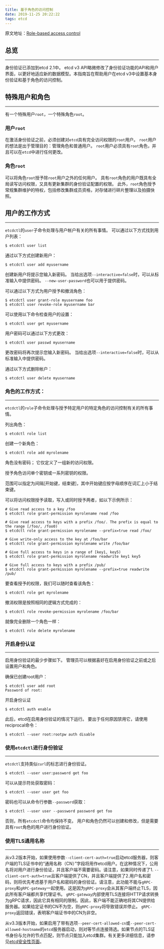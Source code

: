 ```yaml
---
title: 基于角色的访问控制
date: 2019-11-25 20:22:22
tags: etcd
---
```


原文地址：[Role-based access control](https://github.com/etcd-io/etcd/blob/master/Documentation/op-guide/authentication.md)
## 总览
* * *

身份验证已添加到etcd 2.1中。 etcd v3 API略微修改了身份验证功能的API和用户界面，以更好地适应新的数据模型。本指南旨在帮助用户在etcd v3中设置基本身份验证和基于角色的访问控制。

## 特殊用户和角色
* * *

有一个特殊用户`root`，一个特殊角色`root`。

### 用户`root`

在激活身份验证之前，必须创建对`etcd`具有完全访问权限的`root`用户。 `root`用户的想法是出于管理目的：管理角色和普通用户。 `root`用户必须具有`root`角色，并且可以在`etcd`中进行任何更改。

### 角色`root`

可以将角色`root`授予除`root`用户之外的任何用户。 具有`root`角色的用户既具有全局读写访问权限，又具有更新集群的身份验证配置的权限。 此外，`root`角色授予常规集群维护的特权，包括修改集群成员资格，对存储进行碎片整理以及拍摄快照。

## 用户的工作方式
* * *

`etcdctl`的`user`子命令处理与用户帐户有关的所有事情。
可以通过以下方式找到用户列表：
```
$ etcdctl user list
```
通过以下方式创建新用户：
```
$ etcdctl user add myusername
```
创建新用户将提示您输入新密码。 当给出选项`--interactive=false`时，可以从标准输入中提供密码。 `--new-user-password`也可以用于提供密码。

可以通过以下方式为用户授予和撤消角色：

```
$ etcdctl user grant-role myusername foo
$ etcdctl user revoke-role myusername bar
```

可以使用以下命令检查用户的设置：
```
$ etcdctl user get myusername
```

用户密码可以通过以下方式更改：

```
$ etcdctl user passwd myusername
```

更改密码将再次提示您输入新密码。 当给出选项`--interactive=false`时，可以从标准输入中提供密码。

通过以下方式删除帐户：
```
$ etcdctl user delete myusername
```

### 角色的工作方式：
* * *

`etcdctl`的`role`子命令处理与授予特定用户的特定角色的访问控制有关的所有事情。

列出角色：
```
$ etcdctl role list
```

创建一个新角色：
```
$ etcdctl role add myrolename
```

角色没有密码； 它仅定义了一组新的访问权限。

授予角色访问单个密钥或一系列密钥的权限。

范围可以指定为间隔[开始键，结束键]，其中开始键应按字母顺序在词汇上小于结束键。

可以将访问权限授予读取，写入或同时授予两者，如以下示例所示：
```
# Give read access to a key /foo
$ etcdctl role grant-permission myrolename read /foo

# Give read access to keys with a prefix /foo/. The prefix is equal to the range [/foo/, /foo0)
$ etcdctl role grant-permission myrolename --prefix=true read /foo/

# Give write-only access to the key at /foo/bar
$ etcdctl role grant-permission myrolename write /foo/bar

# Give full access to keys in a range of [key1, key5)
$ etcdctl role grant-permission myrolename readwrite key1 key5

# Give full access to keys with a prefix /pub/
$ etcdctl role grant-permission myrolename --prefix=true readwrite /pub/
```

要查看授予的权限，我们可以随时查看该角色：
```
$ etcdctl role get myrolename
```

撤消权限是按照相同的逻辑方式完成的：
```
$ etcdctl role revoke-permission myrolename /foo/bar
```

就像完全删除一个角色一样：
```
$ etcdctl role delete myrolename
```

### 开启身份认证
* * *

启用身份验证的最少步骤如下。 管理员可以根据喜好在启用身份验证之前或之后设置用户和角色。

确保已创建root用户：
```
$ etcdctl user add root
Password of root:
```

开启身份认证
```
$ etcdctl auth enable
```

此后，etcd在启用身份验证的情况下运行。 要出于任何原因禁用它，请使用reciprocal命令：
```
$ etcdctl --user root:rootpw auth disable
```

### 使用`etcdctl`进行身份验证
* * *

`etcdctl`支持类似`curl`的标志进行身份验证。
```
$ etcdctl --user user:password get foo
```

可以从提示符处获取密码：
```
$ etcdctl --user user get foo
```

密码也可以从命令行参数`--password`获取：
```
$ etcdctl --user user --password password get foo
```

否则，所有`etcdctl`命令均保持不变。 用户和角色仍然可以创建和修改，但是需要具有`root`角色的用户进行身份验证。

### 使用TLS通用名称
* * *

从v3.2版本开始，如果使用参数`--client-cert-auth=true`启动etcd服务器，则客户端的TLS证书中的“通用名称（CN）”字段将用作etcd用户。在这种情况下，公用名将对用户进行身份验证，并且客户端不需要密码。请注意，如果同时传递了1. `--client-cert-auth=true`且客户端提供了CN，并且客户端提供了2.用户名和密码，则将优先考虑基于用户名和密码的身份验证。请注意，此功能不能与`gRPC-proxy`和`gRPC-gateway`一起使用。这是因为`gRPC-proxy`会从其客户端终止TLS，因此所有客户端都共享代理证书。 `gRPC-gateway`内部使用TLS连接将HTTP请求转换为gRPC请求，因此它具有相同的限制。因此，客户端不能正确地将其CN提供给服务器。如果给定证书的CN不为空，则`gRPC-proxy`将导致错误并停止。 `gRPC-proxy`返回错误，表明客户端证书中的CN为非空。


从v3.3版本开始，如果启用了带有选项`--peer-cert-allowed-cn`或`--peer-cert-allowed-hostname`的`etcd`服务器启动，则对等节点连接筛选。如果节点的TLS证书身份与允许的节点匹配，则节点只能加入etcd集群。有关更多详细信息，请参见[etcd安全性页面](https://newonexd.github.io/2019/11/25/blog/etcd/TLS/)。